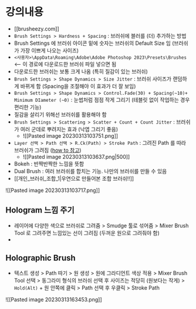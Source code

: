 # 강의내용
- [[brusheezy.com]]
- `Brush Settings > Hardness + Spacing` : 브러쉬에 블러를 (더) 추가하는 방법
- Brush Settings 에 브러쉬 아이콘 밑에 숫자는 브러쉬의 Default Size 임 (브러쉬가 가장 이쁘게 나오는 사이즈)
- `<사용자>\AppData\Roaming\Adobe\Adobe Photoshop 2023\Presets\Brushes` <-- 이 경로에 다운로드한 브러쉬 파일 넣으면 됨
- 다운로드한 브러쉬는 보통 크게 나옴 (특히 질감이 있는 브러쉬)
- `Brush Settings > Shape Dynamics > Size Jitter` : 브러쉬 사이즈가 랜덤하게 바뀌게 함 (Spacing을 조절해야 이 효과가 더 잘 보임)
- `Brush Settings > Shape Dynamics > Control.Fade(30) + Spacing(~10)+ Minimum DIameter (~0)` : 눈썹처럼 점점 작게 그리기 (테블릿 없이 작업하는 경우 편리한 기능)
- 질감을 살리기 위해선 브러쉬를 활용해야 함
- `Brush Settings > Scattering > Scatter + Count + Count Jitter` : 브러쉬가 여러 군데로 뿌려지는 효과 (낙엽 그리기 좋음)
	- ![[Pasted image 20230313103751.png]]
- `Layer 선택 > Path 선택 > R.Ck(Path) > Stroke Path` : 그려진 Path 를 따라 브러쉬가 그려짐 ([how to 참고](https://www.photoshopbuzz.com/how-to-stroke-path/))
	- ![[Pasted image 20230313103637.png|500]]
- Bokeh : 반짝반짝한 느낌을 뜻함
- Dual Brush : 여러 브러쉬를 합치는 기능. 나만의 브러쉬를 만들 수 있음
- [[개인_브러쉬_조합_1|우연으로 만들어본 조합 브러쉬!!]]

![[Pasted image 20230313103717.png]]

## Hologram 느낌 주기
- 레이어에 다양한 색으로 브러쉬로 그려줌 > Smudge 툴로 섞어줌 > Mixer Brush Tool 로 그려주면 느낌있는 선이 그려짐 (두꺼운 원으로 그려줘야 함)
- 

## Holographic Brush
- 텍스트 생성 > Path 따기 > 원 생성 > 원에 그라디언트 색상 적용 > Mixer Brush Tool 선택 > 동그라미 형식의 브러쉬 선택 후 사이즈는 적당히 (원보다는 작게) > `Hold(Alt)` + 원 안쪽에 클릭 > Path 선택 후 우클릭 > Stroke Path

![[Pasted image 20230313163453.png]]

